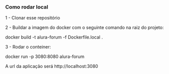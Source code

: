 ### Como rodar local 
 1 - Clonar esse repositório
 
 2 - Buildar a imagem do docker com o seguinte comando na raiz do projeto:

 docker build -t alura-forum -f Dockerfile.local .
 
 3 - Rodar o conteiner:

 docker run -p 3080:8080 alura-forum

A url da aplicação será http://localhost:3080
